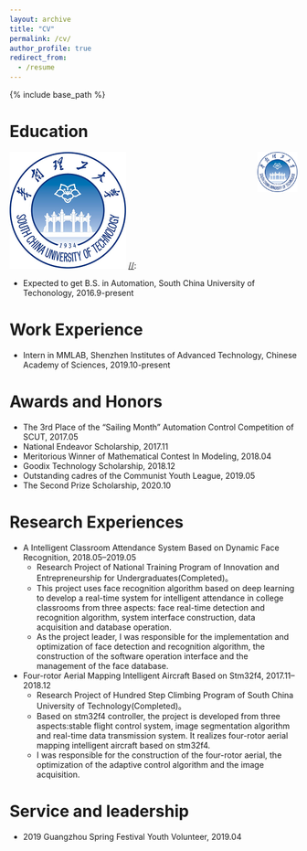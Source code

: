 ```yaml
---
layout: archive
title: "CV"
permalink: /cv/
author_profile: true
redirect_from:
  - /resume
---
```


{% include base_path %}

Education 
======
![](https://github.com/Qingcsai/Qingcsai.github.io/raw/master/images/scut_logo30.png)
[//]: <img src='https://github.com/Qingcsai/Qingcsai.github.io/raw/master/images/scut_logo30.png' align=right width=70 height=70/>

* Expected to get B.S. in Automation, South China University of Techonology, 2016.9-present

[//]:   <img src='https://github.com/Qingcsai/Qingcsai.github.io/raw/master/images/siat_logo.png' align=right width=70 height=70/>

Work Experience
=====
* Intern in MMLAB, Shenzhen Institutes of Advanced Technology, Chinese Academy of Sciences, 2019.10-present
 
Awards and Honors
======
* The 3rd Place of the “Sailing Month” Automation Control Competition of SCUT, 2017.05
* National Endeavor Scholarship, 2017.11
* Meritorious Winner of Mathematical Contest In Modeling, 2018.04
* Goodix Technology Scholarship, 2018.12
* Outstanding cadres of the Communist Youth League, 2019.05
* The Second Prize Scholarship, 2020.10


Research Experiences
======
* A Intelligent Classroom Attendance System Based on Dynamic Face Recognition, 2018.05–2019.05
  * Research Project of National Training Program of Innovation and Entrepreneurship for Undergraduates(Completed)。 
  * This project uses face recognition algorithm based on deep learning to develop a real-time system for intelligent attendance in college classrooms from three aspects: face real-time detection and recognition algorithm, system interface construction, data acquisition and database operation. 
  * As the project leader, I was responsible for the implementation and optimization of face detection and recognition algorithm, the construction of the software operation interface and the management of the face database. 
* Four-rotor Aerial Mapping Intelligent Aircraft Based on Stm32f4, 2017.11–2018.12
  * Research Project of Hundred Step Climbing Program of South China University of Technology(Completed)。 
  * Based on stm32f4 controller, the project is developed from three aspects:stable flight control system, image segmentation algorithm and real-time data transmission system. It realizes four-rotor aerial mapping intelligent aircraft based on stm32f4. 
  * I was responsible for the construction of the four-rotor aerial, the optimization of the adaptive control algorithm and the image acquisition.
 

Service and leadership
======
* 2019 Guangzhou Spring Festival Youth Volunteer, 2019.04

